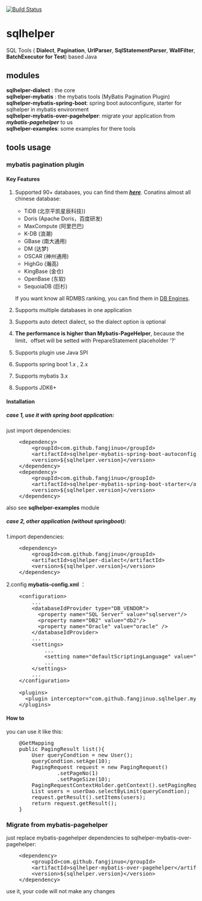 [![Build Status](https://www.travis-ci.org/fangjinuo/sqlhelper.svg?branch=master)](https://www.travis-ci.org/fangjinuo/sqlhelper.svg?branch=master) 
# sqlhelper
SQL Tools ( **Dialect**, **Pagination**, **UrlParser**, **SqlStatementParser**, **WallFilter**, **BatchExecutor for Test**) based Java

## modules
**sqlhelper-dialect** : the core<br/>
**sqlhelper-mybatis** : the mybatis tools (MyBatis Pagination Plugin)<br/> 
**sqlhelper-mybatis-spring-boot**: spring boot autoconfigure, starter for sqlhelper in mybatis environment<br/>
**sqlhelper-mybatis-over-pagehelper**: migrate your application from ***mybatis-pagehelper*** to us <br/> 
**sqlhelper-examples**: some examples for there tools<br/>
 


## tools usage
### mybatis pagination plugin
#### Key Features
1. Supported 90+ databases, you can find them ***[here](https://github.com/f1194361820/sqlhelper/wiki/Pagination_Database)***. Conatins almost all chinese database:
    + TiDB (北京平凯星辰科技))
    + Doris (Apache Doris，百度研发)
    + MaxCompute (阿里巴巴)
    + K-DB (浪潮)
    + GBase (南大通用)
    + DM (达梦)
    + OSCAR (神州通用)
    + HighGo (瀚高)
    + KingBase (金仓)
    + OpenBase (东软)
    + SequoiaDB (巨杉)
    
    If you want know all RDMBS ranking, you can find them in [DB Engines](https://db-engines.com/en/ranking/relational+dbms).
    
2. Supports multiple databases in one application 
3. Supports auto detect dialect, so the dialect option is optional
4. **The performance is higher than Mybatis-PageHelper**, because the limit、offset will be setted with PrepareStatement placeholder '?'
5. Supports plugin use Java SPI
6. Supports spring boot 1.x , 2.x
7. Supports mybatis 3.x 
8. Supports JDK6+

#### Installation

##### case 1, use it with spring boot application: 
 just import dependencies:

<pre>
    &lt;dependency>
        &lt;groupId>com.github.fangjinuo&lt;/groupId>
        &lt;artifactId>sqlhelper-mybatis-spring-boot-autoconfigure&lt;/artifactId>
        &lt;version>${sqlhelper.version}&lt;/version>
    &lt;/dependency>
    &lt;dependency>
        &lt;groupId>com.github.fangjinuo&lt;/groupId>
        &lt;artifactId>sqlhelper-mybatis-spring-boot-starter&lt;/artifactId>
        &lt;version>${sqlhelper.version}&lt;/version>
    &lt;/dependency>
</pre>  

also see **sqlhelper-examples** module

##### case 2, other application (without springboot): 
1.import dependencies:
<pre>
    &lt;dependency>
        &lt;groupId>com.github.fangjinuo&lt;/groupId>
        &lt;artifactId>sqlhelper-dialect&lt;/artifactId>
        &lt;version>${sqlhelper.version}&lt;/version>
    &lt;/dependency>
</pre>        
2.config **mybatis-config.xml** ：
<pre>
    &lt;configuration>
        ...
        &lt;databaseIdProvider type="DB_VENDOR">
          &lt;property name="SQL Server" value="sqlserver"/>
          &lt;property name="DB2" value="db2"/>
          &lt;property name="Oracle" value="oracle" />
        &lt;/databaseIdProvider>
        ...
        &lt;settings>
            ...
            &lt;setting name="defaultScriptingLanguage" value="com.github.fangjinuo.sqlhelper.mybatis.plugins.pagination.CustomScriptLanguageDriver" />
            ...
        &lt;/settings>
        ...
    &lt;/configuration>
    
    &lt;plugins>
      &lt;plugin interceptor="com.github.fangjinuo.sqlhelper.mybatis.plugins.pagination.MybatisPaginationPlugin" />
    &lt;/plugins>
</pre>


#### How to
you can use it like this:
<pre>
    @GetMapping
    public PagingResult list(){
        User queryCondtion = new User();
        queryCondtion.setAge(10);
        PagingRequest request = new PagingRequest()
                .setPageNo(1)
                .setPageSize(10);
        PagingRequestContextHolder.getContext().setPagingRequest(request);
        List<User> users = userDao.selectByLimit(queryCondtion);
        request.getResult().setItems(users);
        return request.getResult();
    }
</pre>


### Migrate from mybatis-pagehelper
just replace mybatis-pagehelper dependencies to sqlhelper-mybatis-over-pagehelper:
<pre>
    &lt;dependency>
        &lt;groupId>com.github.fangjinuo&lt;/groupId>
        &lt;artifactId>sqlhelper-mybatis-over-pagehelper&lt;/artifactId>
        &lt;version>${sqlhelper.version}&lt;/version>
    &lt;/dependency>
</pre>
use it, your code will not make any changes